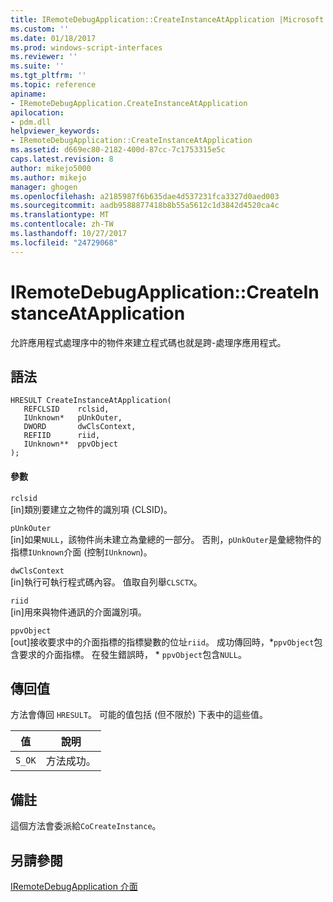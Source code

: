 ```yaml
---
title: IRemoteDebugApplication::CreateInstanceAtApplication |Microsoft 文件
ms.custom: ''
ms.date: 01/18/2017
ms.prod: windows-script-interfaces
ms.reviewer: ''
ms.suite: ''
ms.tgt_pltfrm: ''
ms.topic: reference
apiname:
- IRemoteDebugApplication.CreateInstanceAtApplication
apilocation:
- pdm.dll
helpviewer_keywords:
- IRemoteDebugApplication::CreateInstanceAtApplication
ms.assetid: d669ec80-2182-400d-87cc-7c1753315e5c
caps.latest.revision: 8
author: mikejo5000
ms.author: mikejo
manager: ghogen
ms.openlocfilehash: a2185987f6b635dae4d537231fca3327d0aed003
ms.sourcegitcommit: aadb9588877418b8b55a5612c1d3842d4520ca4c
ms.translationtype: MT
ms.contentlocale: zh-TW
ms.lasthandoff: 10/27/2017
ms.locfileid: "24729068"
---
```

# <a name="iremotedebugapplicationcreateinstanceatapplication"></a>IRemoteDebugApplication::CreateInstanceAtApplication
允許應用程式處理序中的物件來建立程式碼也就是跨-處理序應用程式。  
  
## <a name="syntax"></a>語法  
  
```  
HRESULT CreateInstanceAtApplication(  
   REFCLSID    rclsid,  
   IUnknown*   pUnkOuter,  
   DWORD       dwClsContext,  
   REFIID      riid,  
   IUnknown**  ppvObject  
);  
```  
  
#### <a name="parameters"></a>參數  
 `rclsid`  
 [in]類別要建立之物件的識別項 (CLSID)。  
  
 `pUnkOuter`  
 [in]如果`NULL`，該物件尚未建立為彙總的一部分。 否則，`pUnkOuter`是彙總物件的指標`IUnknown`介面 (控制`IUnknown`)。  
  
 `dwClsContext`  
 [in]執行可執行程式碼內容。 值取自列舉`CLSCTX`。  
  
 `riid`  
 [in]用來與物件通訊的介面識別項。  
  
 `ppvObject`  
 [out]接收要求中的介面指標的指標變數的位址`riid`。 成功傳回時，*`ppvObject`包含要求的介面指標。 在發生錯誤時， \* `ppvObject`包含`NULL`。  
  
## <a name="return-value"></a>傳回值  
 方法會傳回 `HRESULT`。 可能的值包括 (但不限於) 下表中的這些值。  
  
|值|說明|  
|-----------|-----------------|  
|`S_OK`|方法成功。|  
  
## <a name="remarks"></a>備註  
 這個方法會委派給`CoCreateInstance`。  
  
## <a name="see-also"></a>另請參閱  
 [IRemoteDebugApplication 介面](../../winscript/reference/iremotedebugapplication-interface.md)